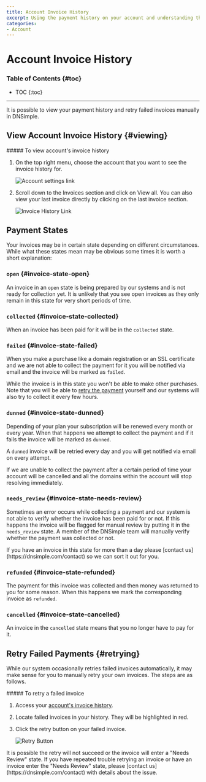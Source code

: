 ```yaml
---
title: Account Invoice History
excerpt: Using the payment history on your account and understanding the states of the listed invoices.
categories:
- Account
---
```


# Account Invoice History

### Table of Contents {#toc}

* TOC
{:toc}

---

It is possible to view your payment history and retry failed invoices manually in DNSimple.

## View Account Invoice History {#viewing}

<div class="section-steps" markdown="1">
##### To view account's invoice history

1. On the top right menu, choose the account that you want to see the invoice history for.

    ![Account settings link](/files/account-settings-access.jpg)

1. Scroll down to the <label>Invoices</label> section and click on <label>View all</label>. You can also view your last invoice directly by clicking on the last invoice section.

    ![Invoice History Link](/files/account-billing-view-invoice-history-link.png)
</div>

## Payment States

Your invoices may be in certain state depending on different circumstances. While what these states mean may be obvious some times it is worth a short explanation:

### `open` {#invoice-state-open}

An invoice in an `open` state is being prepared by our systems and is not ready for collection yet. It is unlikely that you see open invoices as they only remain in this state for very short periods of time.

### `collected` {#invoice-state-collected}

When an invoice has been paid for it will be in the `collected` state.

### `failed` {#invoice-state-failed}

When you make a purchase like a domain registration or an SSL certificate and we are not able to collect the payment for it you will be notified via email and the invoice will be marked as `failed`.

While the invoice is in this state you won't be able to make other purchases. Note that you will be able to [retry the payment](#retrying) yourself and our systems will also try to collect it every few hours.

### `dunned` {#invoice-state-dunned}

Depending of your plan your subscription will be renewed every month or every year. When that happens we attempt to collect the payment and if it fails the invoice will be marked as `dunned`.

A `dunned` invoice will be retried every day and you will get notified via email on every attempt.

<warning>
If we are unable to collect the payment after a certain period of time your account will be cancelled and all the domains within the account will stop resolving immediately.
</warning>

### `needs_review` {#invoice-state-needs-review}

Sometimes an error occurs while collecting a payment and our system is not able to verify whether the invoice has been paid for or not. If this happens the invoice will be flagged for manual review by putting it in the `needs_review` state. A member of the DNSimple team will manually verify whether the payment was collected or not.

<note>
If you have an invoice in this state for more than a day please [contact us](https://dnsimple.com/contact) so we can sort it out for you.
</note>

### `refunded` {#invoice-state-refunded}

The payment for this invoice was collected and then money was returned to you for some reason. When this happens we mark the corresponding invoice as `refunded`.

### `cancelled` {#invoice-state-cancelled}

An invoice in the `cancelled` state means that you no longer have to pay for it.


## Retry Failed Payments {#retrying}

While our system occasionally retries failed invoices automatically, it may make sense for you to manually retry your own invoices. The steps are as follows.

<div class="section-steps" markdown="1">
##### To retry a failed invoice

1. Access your [account's invoice history](#viewing).
1. Locate failed invoices in your history. They will be highlighted in red.
1. Click the retry button on your failed invoice.

    ![Retry Button](/files/account-billing-retry-button.png)
</div>

<info>
It is possible the retry will not succeed or the invoice will enter a "Needs Review" state. If you have repeated trouble retrying an invoice or have an invoice enter the "Needs Review" state, please [contact us](https://dnsimple.com/contact) with details about the issue.
</info>
